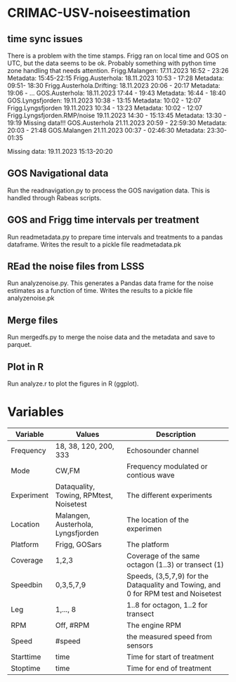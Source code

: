# CRIMAC-USV-noiseestimation

## time sync issues
There is a problem with the time stamps. Frigg ran on local time and GOS on UTC, but the data seems to be ok. Probably something with python time zone handling that needs attention.
Frigg.Malangen: 17.11.2023 16:52 - 23:26  Metadata: 15:45-22:15
Frigg.Austerhola: 18.11.2023 10:53 - 17:28 Metadata: 09:51- 18:30
Frigg.Austerhola.Drifting: 18.11.2023 20:06 - 20:17 Metadata: 19:06 - ...
GOS.Austerhola: 18.11.2023 17:44 - 19:43 Metadata: 16:44 - 18:40
GOS.Lyngsfjorden: 19.11.2023 10:38 - 13:15 Metadata: 10:02 - 12:07
Frigg.Lyngsfjorden 19.11.2023 10:34 - 13:23 Metadata: 10:02 - 12:07
Frigg.Lyngsfjorden.RMP/noise 19.11.2023 14:30 - 15:13:45 Metadata: 13:30 - 19:19 Missing data!!!
GOS.Austerhola 21.11.2023 20:59 - 22:59:30 Metadata: 20:03 - 21:48
GOS.Malangen 21.11.2023 00:37 - 02:46:30 Metadata: 23:30-01:35

Missing data: 19.11.2023 15:13-20:20


## GOS Navigational data
Run the readnavigation.py to process the GOS navigation data. This is handled through Rabeas scripts.

## GOS and Frigg time intervals per treatment
Run readmetadata.py to prepare time intervals and treatments to a pandas dataframe. Writes the result to a pickle file readmetadata.pk

## REad the noise files from LSSS
Run analyzenoise.py. This generates a Pandas data frame for the noise estimates as a function of time. Writes the results to a pickle file analyzenoise.pk

## Merge files
Run mergedfs.py to merge the noise data and the metadata and save to parquet.

## Plot in R
Run analyze.r to plot the figures in R (ggplot).

# Variables
|Variable|Values|Description|
|-|-|-|
|Frequency | 18, 38, 120, 200, 333 | Echosounder channel |
|Mode|CW,FM| Frequency modulated or contious wave |
|Experiment|Dataquality, Towing, RPMtest, Noisetest| The different experiments
|Location |Malangen, Austerhola, Lyngsfjorden| The location of the experimen |
|Platform	| Frigg, GOSars | The platform | 
|Coverage|1,2,3| Coverage of the same octagon (1..3) or transect (1) |
|Speedbin| 0,3,5,7,9| Speeds, (3,5,7,9) for the Dataquality and Towing, and 0 for RPM test and Noisetest |
|Leg|1,..., 8| 1..8 for octagon, 1..2 for transect |
|RPM|Off, #RPM| The engine RPM | 
|Speed| #speed| the measured speed from sensors |
|Starttime| time| Time for start of treatment |
|Stoptime| time | Time for end of treatment |
